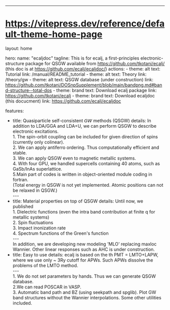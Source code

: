---
# https://vitepress.dev/reference/default-theme-home-page
layout: home

hero:
  name: "ecaljdoc"
  tagline: This is for ecalj, a first-principles electronic-structure package for QSGW available from https://github.com/tkotani/ecalj/ (this doc is at https://github.com/ecalj/ecaljdoc/)
  actions:
    - theme: alt
      text: Tutorial
      link: /manual/README_tutorial
    - theme: alt
      text: Theory
      link: /theory/gw
    - theme: alt
      text: QSGW database (under construction)
      link: https://github.com/tkotani/DOSnpSupplement/blob/main/bandpng.md#band-structure--total-dos
    - theme: brand
      text: Download ecalj package
      link: https://github.com/tkotani/ecalj
    - theme: brand
      text: Download ecaljdoc (this docucment)
      link: https://github.com/ecalj/ecaljdoc

features:
  - title: Quasiparticle self-consistent 𝘎𝘞 methods (QSGW)
    details: In addition to LDA/GGA and LDA+U, we can perform QSGW to describe electronic excitations.<BR>  1. The spin-orbit coupling can be included for given direction of spins (currently only colinear). <BR> 2. We can apply antiferro ordering. Thus computationally efficient and stable.<BR>3. We can apply QSGW even to magnetic metallic systems.<BR>4. With four GPU, we handled supercells containing 40 atoms, such as GaSb/InAs superlattice.<BR>5.Main part of codes is written in object-oriented module coding in fortran. <BR> (Total energy in QSGW is not yet implemented. Atomic positions can not be relaxed in QSGW.)<BR>---<BR>
  - title: Material properties on top of QSGW 
    details: Until now, we published <BR> 1. Dielectric functions (even the intra band contribution at finite q for metallic systems)<BR>2. Spin fluctuations<BR>3. Impact inonization rate <BR>4. Spectrum functions of the Green's function<BR>---<BR>In addition, we are developing new modeling 'MLO' replacing maxloc Wannier. Other linear responses such as AHC is under construction.
  - title: Easy to use 
    details: ecalj is based on the th PMT = LMTO+LAPW, where we use only ~ 3Ry cutoff for APWs. Such APWs dissolve the problems of the LMTO method.<BR>---<BR>1. We do not set parameters by hands. Thus we can generate QSGW database.<BR>  2.We can read POSCAR in VASP. <BR>3. Automatic band path and BZ (using seekpath and spglib). Plot GW band structures without the Wannier interpolations. Some other utilities included. 

